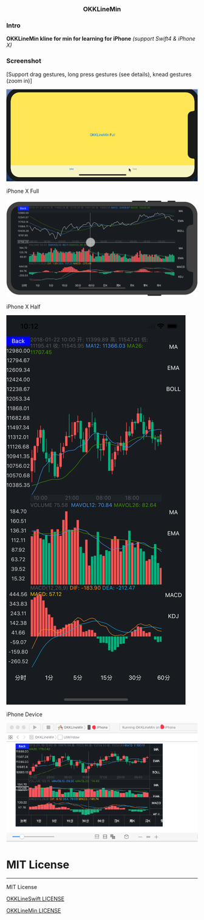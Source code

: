 <H3 align="center">OKKLineMin</H3>

### Intro

**OKKLineMin kline for min for learning for iPhone** *(support Swift4 & iPhone X)* 

### Screenshot

[Support drag gestures, long press gestures (see details), knead gestures (zoom in)]

![OKKLineMin](https://github.com/ccworld1000/OKKLineMin/blob/master/Screenshot/OKKLineMin.gif)

iPhone X Full

![X](https://github.com/ccworld1000/OKKLineMin/blob/master/Screenshot/X.png) 

iPhone X Half

![X](https://github.com/ccworld1000/OKKLineMin/blob/master/Screenshot/Half.png) 

iPhone Device

![iPhoneDevice](https://github.com/ccworld1000/OKKLineMin/blob/master/Screenshot/iPhoneDevice.png) 


# MIT License
***

MIT License

[OKKLineSwift LICENSE](LICENSE.MIT/LICENSE.OKKLineSwift.txt)

[OKKLineMin LICENSE](LICENSE.MIT/LICENSE.OKKLineMin.txt) 

